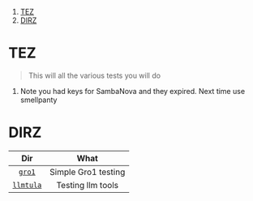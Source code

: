 1. [TEZ](#tez)
2. [DIRZ](#dirz)

# TEZ

> This will all the various tests you will do

1. Note you had keys for SambaNova and they expired. Next time use smellpanty

# DIRZ

|           Dir           |        What         |
| :---------------------: | :-----------------: |
|    [`gro1`](./gro1/)    | Simple Gro1 testing |
| [`llmtula`](./llmtula/) |  Testing llm tools  |
